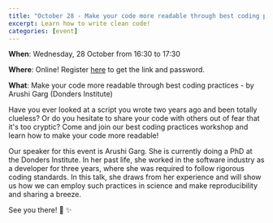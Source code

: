 ```yaml
---
title: "October 28 - Make your code more readable through best coding practices :computer: :mag:"
excerpt: Learn how to write clean code!
categories: [event]
---
```


**When**: Wednesday, 28 October from 16:30 to 17:30

**Where**: Online! Register [here](https://forms.gle/PCvHbRJ4oUcdDGz69) to get the link and password.

**What**: Make your code more readable through best coding practices - by Arushi Garg (Donders Institute)

Have you ever looked at a script you wrote two years ago and been totally clueless? Or do you hesitate to share your code with others out of fear that it's too cryptic? Come and join our best coding practices workshop and learn how to make your code more readable!

Our speaker for this event is Arushi Garg. She is currently doing a PhD at the Donders Institute. In her past life, she worked in the software industry as a developer for three years, where she was required to follow rigorous coding standards. In this talk, she draws from her experience and will show us how we can employ such practices in science and make reproducibility and sharing a breeze.

See you there! :wave: :sparkles:
